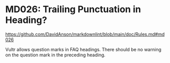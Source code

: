 # MD026: Trailing Punctuation in Heading?

<https://github.com/DavidAnson/markdownlint/blob/main/doc/Rules.md#md026>

Vultr allows question marks in FAQ headings. There should be no warning on the question mark in the preceding heading.
